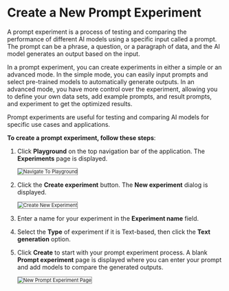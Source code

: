 # Create a New Prompt Experiment

A prompt experiment is a process of testing and comparing the performance of different AI models using a specific input called a prompt. The prompt can be a phrase, a question, or a paragraph of data, and the AI model generates an output based on the input.

In a prompt experiment, you can create experiments in either a simple or an advanced mode. In the simple mode, you can easily input prompts and select pre-trained models to automatically generate outputs. In an advanced mode, you have more control over the experiment, allowing you to define your own data sets, add example prompts, and result prompts, and experiment to get the optimized results. 

Prompt experiments are useful for testing and comparing AI models for specific use cases and applications. 

**To create a prompt experiment, follow these steps**:


1. Click **Playground** on the top navigation bar of the application. The **Experiments** page is displayed.

    <img src="../images/navigate-to-playground.png" alt="Navigate To Playground" title="Navigate To Playground" style="border: 1px solid gray; zoom:80%;">


2. Click the **Create experiment** button. The **New experiment** dialog is displayed.

    <img src="../images/create-new-experiment.png" alt="Create New Experiment" title="Create New Experiment" style="border: 1px solid gray; zoom:80%;">


3. Enter a name for your experiment in the **Experiment name** field.
4. Select the **Type** of experiment if it is Text-based, then click the **Text generation** option.
5. Click **Create** to start with your prompt experiment process. A blank **Prompt experiment** page is displayed where you can enter your prompt and add models to compare the generated outputs.

    <img src="../images/new-prompt-experiment-page.png" alt="New Prompt Experiment Page" title="New Prompt Experiment Page" style="border: 1px solid gray; zoom:80%;">


